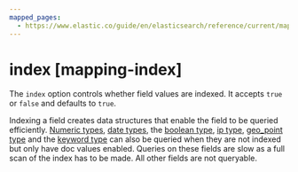 ```yaml
---
mapped_pages:
  - https://www.elastic.co/guide/en/elasticsearch/reference/current/mapping-index.html
---
```


# index [mapping-index]

The `index` option controls whether field values are indexed. It accepts `true` or `false` and defaults to `true`.

Indexing a field creates data structures that enable the field to be queried efficiently. [Numeric types](/reference/elasticsearch/mapping-reference/number.md), [date types](/reference/elasticsearch/mapping-reference/date.md), the [boolean type](/reference/elasticsearch/mapping-reference/boolean.md), [ip type](/reference/elasticsearch/mapping-reference/ip.md), [geo_point type](/reference/elasticsearch/mapping-reference/geo-point.md) and the [keyword type](/reference/elasticsearch/mapping-reference/keyword.md) can also be queried when they are not indexed but only have doc values enabled. Queries on these fields are slow as a full scan of the index has to be made. All other fields are not queryable.

